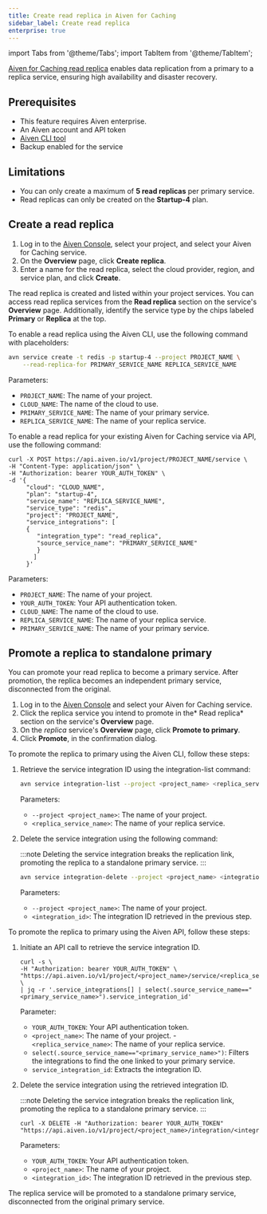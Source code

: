 ```yaml
---
title: Create read replica in Aiven for Caching
sidebar_label: Create read replica
enterprise: true
---
```

import Tabs from '@theme/Tabs';
import TabItem from '@theme/TabItem';

[Aiven for Caching read replica](/docs/products/caching/concepts/caching-read-replica) enables data replication from a primary to a replica service, ensuring high availability and disaster recovery.

## Prerequisites

- This feature requires Aiven enterprise.
- An Aiven account and API token
- [Aiven CLI tool](https://github.com/aiven/aiven-client)
- Backup enabled for the service

## Limitations

- You can only create a maximum of **5 read replicas** per primary service.
- Read replicas can only be created on the **Startup-4** plan.

## Create a read replica

<Tabs>
<TabItem value="1" label="Aiven Console" groupId="group1" default>

1. Log in to the [Aiven Console](https://console.aiven.io/), select your project,
   and select your  Aiven for Caching service.
1. On the **Overview** page, click **Create replica**.
1. Enter a name for the read replica, select the cloud provider, region, and
   service plan, and click **Create**.

The read replica is created and listed within your project services. You can access
read replica services from the **Read replica** section on the service's **Overview**
page. Additionally, identify the service type by the chips
labeled **Primary** or **Replica** at the top.

</TabItem>
<TabItem value="2" label="Aiven CLI" groupId="group1">

To enable a read replica using the Aiven CLI, use the following command with placeholders:

```bash
avn service create -t redis -p startup-4 --project PROJECT_NAME \
    --read-replica-for PRIMARY_SERVICE_NAME REPLICA_SERVICE_NAME
```

Parameters:

- `PROJECT_NAME`: The name of your project.
- `CLOUD_NAME`: The name of the cloud to use.
- `PRIMARY_SERVICE_NAME`: The name of your primary service.
- `REPLICA_SERVICE_NAME`: The name of your replica service.

</TabItem>
<TabItem value="3" label="Aiven API" groupId="group1">

To enable a read replica for your existing Aiven for Caching service via API,
use the following command:

```shell
curl -X POST https://api.aiven.io/v1/project/PROJECT_NAME/service \
-H "Content-Type: application/json" \
-H "Authorization: bearer YOUR_AUTH_TOKEN" \
-d '{
     "cloud": "CLOUD_NAME",
     "plan": "startup-4",
     "service_name": "REPLICA_SERVICE_NAME",
     "service_type": "redis",
     "project": "PROJECT_NAME",
     "service_integrations": [
     {
        "integration_type": "read_replica",
        "source_service_name": "PRIMARY_SERVICE_NAME"
        }
       ]
     }'
```

Parameters:

- `PROJECT_NAME`: The name of your project.
- `YOUR_AUTH_TOKEN`: Your API authentication token.
- `CLOUD_NAME`: The name of the cloud to use.
- `REPLICA_SERVICE_NAME`: The name of your replica service.
- `PRIMARY_SERVICE_NAME`: The name of your primary service.

</TabItem>
</Tabs>

## Promote a replica to standalone primary

You can promote your read replica to become a primary service. After promotion, the
replica becomes an independent primary service,
disconnected from the original.

<Tabs>
<TabItem value="1" label="Aiven Console" groupId="group1" default>

1. Log in to the [Aiven Console](https://console.aiven.io/) and select
   your Aiven for Caching service.
1. Click the replica service you intend to promote in the* Read replica* section on
   the service's **Overview** page.
1. On the *replica* service's **Overview** page, click **Promote to primary**.
1. Click **Promote**, in the confirmation dialog.

</TabItem>
<TabItem value="2" label="Aiven CLI" groupId="group1">

To promote the replica to primary using the Aiven CLI, follow these steps:

1. Retrieve the service integration ID using the integration-list command:

   ```bash
   avn service integration-list --project <project_name> <replica_service_name>
   ```

   Parameters:

   - `--project <project_name>`: The name of your project.
   - `<replica_service_name>`: The name of your replica service.

1. Delete the service integration using the following command:

   :::note
   Deleting the service integration breaks the replication link, promoting the replica
   to a standalone primary service.
   :::

   ```bash
   avn service integration-delete --project <project_name> <integration_id>
   ```

   Parameters:

   - `--project <project_name>`: The name of your project.
   - `<integration_id>`: The integration ID retrieved in the previous step.

</TabItem>
<TabItem value="3" label="Aiven API" groupId="group1">

To promote the replica to primary using the Aiven API, follow these steps:

1. Initiate an API call to retrieve the service integration ID.

   ```shell
   curl -s \
   -H "Authorization: bearer YOUR_AUTH_TOKEN" \
   "https://api.aiven.io/v1/project/<project_name>/service/<replica_service_name>/integration" \
   | jq -r '.service_integrations[] | select(.source_service_name=="<primary_service_name>").service_integration_id'

   ```

   Parameter:

   - `YOUR_AUTH_TOKEN`: Your API authentication token.
   - `<project_name>`: The name of your project.
   -` <replica_service_name>`: The name of your replica service.
   - `select(.source_service_name=="<primary_service_name>")`: Filters the integrations
     to find the one linked to your primary service.
   - `service_integration_id`: Extracts the integration ID.

1. Delete the service integration using the retrieved integration ID.

   :::note
   Deleting the service integration breaks the replication link, promoting the replica
   to a standalone primary service.
   :::

   ```shell
   curl -X DELETE -H "Authorization: bearer YOUR_AUTH_TOKEN" "https://api.aiven.io/v1/project/<project_name>/integration/<integration_id>"

   ```

   Parameters:

   - `YOUR_AUTH_TOKEN`: Your API authentication token.
   - `<project_name>`: The name of your project.
   - `<integration_id>`: The integration ID retrieved in the previous step.

The replica service will be promoted to a standalone primary service, disconnected
from the original primary service.

</TabItem>
</Tabs>
